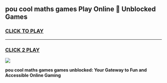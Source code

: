 
## pou cool maths games Play Online 👋 Unblocked Games
<h3>
<a href="https://news.freeplayer.one?title=pou_cool_maths_games&ref=17CMG">CLICK TO PLAY</a></h3>
<hr>

<h3>
<a href="https://news.freeplayer.one?title=pou_cool_maths_games&ref=17CMG">CLICK 2 PLAY</a>
  
</h3>

<a href="https://news.freeplayer.one?title=pou_cool_maths_games&ref=17CMG/"><img src="https://clearcache.store/games.png"></a>


**pou cool maths games games unblocked: Your Gateway to Fun and Accessible Online Gaming**
